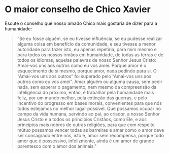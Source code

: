 # O maior conselho de Chico Xavier

Escute o conselho que nosso amado Chico mais gostaria de dizer para a humanidade:

> “Se eu fosse alguém, se eu tivesse influência, se eu pudesse realizar alguma coisa em benefício da comunidade, e seu tivesse a menor autoridade para fazer isto, eu apenas repetiria, para mim mesmo e para todos os nossos irmãos em humanidade, de todas as terras e de todos os idiomas, aquelas palavras de nosso Senhor Jesus Cristo: Amai-vos uns aos outros como eu vos amei.
Porque amor é o esquecimento de si mesmo, porque amor, nada pedindo para si. O “Amai-vos uns aos outros” foi superado pelo “Amai-vos uns aos outros como eu vos amei”.
Amar alguém ou alguma causa, sem pedir nada, sem esperar o pagamento, nem mesmo da compreensão da inteligência do próximo, então, é trabalhar pela humanidade mais feliz, por um mundo melhor, pela extinção das guerras, e pelo incentivo do progresso em bases morais, convenientes para que nós todos estejamos no melhor lugar possível.
Que possamos ocupar no campo da vida humana, servindo ao pai, ao criador, a nosso Senhor Jesus Cristo e a todos os princípios Cristãos, como Ele, e aos princípios mais nobres de outras religiões, para que com respeito mútuo possamos vencer todas as barreiras e amar como o amor deve ser consagrado entre nós, isto é, amor sem recompensa, porque todo amor que é possessivo, infelizmente, ainda é um amor de grande parentesco com o amor dos animais."

